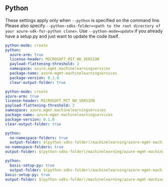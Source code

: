 ## Python

These settings apply only when `--python` is specified on the command line.
Please also specify `--python-sdks-folder=<path to the root directory of your azure-sdk-for-python clone>`.
Use `--python-mode=update` if you already have a setup.py and just want to update the code itself.

``` yaml $(python) && !$(track2)
python-mode: create
python:
  azure-arm: true
  license-header: MICROSOFT_MIT_NO_VERSION
  payload-flattening-threshold: 2
  namespace: azure.mgmt.machinelearningservices
  package-name: azure-mgmt-machinelearningservices
  package-version: 0.1.0
  clear-output-folder: true
```
``` yaml $(python) && $(track2)
python-mode: create
azure-arm: true
license-header: MICROSOFT_MIT_NO_VERSION
payload-flattening-threshold: 2
namespace: azure.mgmt.machinelearningservices
package-name: azure-mgmt-machinelearningservices
package-version: 0.1.0
clear-output-folder: true
```
``` yaml $(python) && $(python-mode) == 'update'
python:
  no-namespace-folders: true
  output-folder: $(python-sdks-folder)/machinelearning/azure-mgmt-machinelearningservices/azure/mgmt/machinelearningservices
no-namespace-folders: true
output-folder: $(python-sdks-folder)/machinelearning/azure-mgmt-machinelearningservices/azure/mgmt/machinelearningservices
```
``` yaml $(python) && $(python-mode) == 'create'
python:
  basic-setup-py: true
  output-folder: $(python-sdks-folder)/machinelearning/azure-mgmt-machinelearningservices
basic-setup-py: true
output-folder: $(python-sdks-folder)/machinelearning/azure-mgmt-machinelearningservices
```
